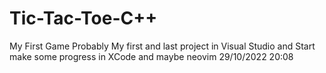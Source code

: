 # Tic-Tac-Toe-C++
My First Game 
Probably My first and last project in Visual Studio and Start make some progress in XCode and maybe neovim
29/10/2022 20:08
